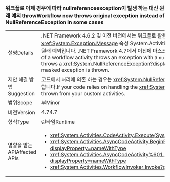 ### <a name="workflow-now-throws-original-exception-instead-of-nullreferenceexception-in-some-cases"></a><span data-ttu-id="f3991-101">워크플로 이제 경우에 따라 nullreferenceexception이 발생 하는 대신 원래 예외 throw</span><span class="sxs-lookup"><span data-stu-id="f3991-101">Workflow now throws original exception instead of NullReferenceException in some cases</span></span>

|   |   |
|---|---|
|<span data-ttu-id="f3991-102">설명</span><span class="sxs-lookup"><span data-stu-id="f3991-102">Details</span></span>|<span data-ttu-id="f3991-103">.NET Framework 4.6.2 및 이전 버전에서는 워크플로 활동의 Execute 메서드에서 사용 하 여 예외를 throw 하는 경우에 <code>null</code> 값에 대 한는 <xref:System.Exception.Message> 속성 System.Activities 워크플로 런타임에서 throw는 <xref:System.NullReferenceException?displayProperty=name>, 마스크는 원래 예외입니다. .NET Framework 4.7에서 이전에 마스크 된 예외가 throw 됩니다.</span><span class="sxs-lookup"><span data-stu-id="f3991-103">In the .NET Framework 4.6.2 and earlier versions, when the Execute method of a workflow activity throws an exception with a <code>null</code> value for the <xref:System.Exception.Message> property, the System.Activities Workflow runtime throws a <xref:System.NullReferenceException?displayProperty=name>, masking the original exception.In the .NET Framework 4.7, the previously masked exception is thrown.</span></span>|
|<span data-ttu-id="f3991-104">제안 해결 방법</span><span class="sxs-lookup"><span data-stu-id="f3991-104">Suggestion</span></span>|<span data-ttu-id="f3991-105">코드에서 처리에 의존 하는 경우는 <xref:System.NullReferenceException?displayProperty=name>, 사용자 지정 작업에서 throw 될 수 있는 예외를 catch 하도록 변경 합니다.</span><span class="sxs-lookup"><span data-stu-id="f3991-105">If your code relies on handling the <xref:System.NullReferenceException?displayProperty=name>, change it to catch the exceptions that could be thrown from your custom activities.</span></span>|
|<span data-ttu-id="f3991-106">범위</span><span class="sxs-lookup"><span data-stu-id="f3991-106">Scope</span></span>|<span data-ttu-id="f3991-107">부</span><span class="sxs-lookup"><span data-stu-id="f3991-107">Minor</span></span>|
|<span data-ttu-id="f3991-108">버전</span><span class="sxs-lookup"><span data-stu-id="f3991-108">Version</span></span>|<span data-ttu-id="f3991-109">4.7</span><span class="sxs-lookup"><span data-stu-id="f3991-109">4.7</span></span>|
|<span data-ttu-id="f3991-110">형식</span><span class="sxs-lookup"><span data-stu-id="f3991-110">Type</span></span>|<span data-ttu-id="f3991-111">런타임</span><span class="sxs-lookup"><span data-stu-id="f3991-111">Runtime</span></span>|
|<span data-ttu-id="f3991-112">영향을 받는 API</span><span class="sxs-lookup"><span data-stu-id="f3991-112">Affected APIs</span></span>|<ul><li><xref:System.Activities.CodeActivity.Execute(System.Activities.CodeActivityContext)?displayProperty=nameWithType></li><li><xref:System.Activities.AsyncCodeActivity.BeginExecute(System.Activities.AsyncCodeActivityContext,System.AsyncCallback,System.Object)?displayProperty=nameWithType></li><li><xref:System.Activities.AsyncCodeActivity%601.BeginExecute(System.Activities.AsyncCodeActivityContext,System.AsyncCallback,System.Object)?displayProperty=nameWithType></li><li><xref:System.Activities.WorkflowInvoker.Invoke?displayProperty=nameWithType></li></ul>|

